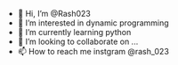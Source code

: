 - 👋 Hi, I’m @Rash023
- 👀 I’m interested in dynamic programming
- 🌱 I’m currently learning python
- 💞️ I’m looking to collaborate on ...
- 📫 How to reach me instgram @rash_023

<!---
Rash023/Rash023 is a ✨ special ✨ repository because its `README.md` (this file) appears on your GitHub profile.
You can click the Preview link to take a look at your changes.
--->
